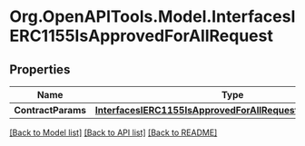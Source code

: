 # Org.OpenAPITools.Model.InterfacesIERC1155IsApprovedForAllRequest

## Properties

Name | Type | Description | Notes
------------ | ------------- | ------------- | -------------
**ContractParams** | [**InterfacesIERC1155IsApprovedForAllRequestContractParams**](InterfacesIERC1155IsApprovedForAllRequestContractParams.md) |  | 

[[Back to Model list]](../README.md#documentation-for-models) [[Back to API list]](../README.md#documentation-for-api-endpoints) [[Back to README]](../README.md)


